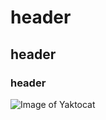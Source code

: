 # header
## header
### header

![Image of Yaktocat](https://octodex.github.com/images/yaktocat.png)
